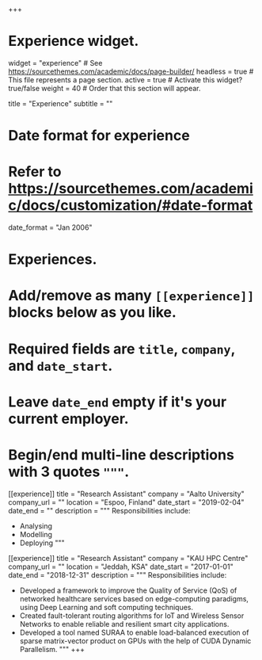 +++
# Experience widget.
widget = "experience"  # See https://sourcethemes.com/academic/docs/page-builder/
headless = true  # This file represents a page section.
active = true  # Activate this widget? true/false
weight = 40  # Order that this section will appear.

title = "Experience"
subtitle = ""

# Date format for experience
#   Refer to https://sourcethemes.com/academic/docs/customization/#date-format
date_format = "Jan 2006"

# Experiences.
#   Add/remove as many `[[experience]]` blocks below as you like.
#   Required fields are `title`, `company`, and `date_start`.
#   Leave `date_end` empty if it's your current employer.
#   Begin/end multi-line descriptions with 3 quotes `"""`.
[[experience]]
  title = "Research Assistant"
  company = "Aalto University"
  company_url = ""
  location = "Espoo, Finland"
  date_start = "2019-02-04"
  date_end = ""
  description = """
  Responsibilities include:

  * Analysing
  * Modelling
  * Deploying
  """

[[experience]]
  title = "Research Assistant"
  company = "KAU HPC Centre"
  company_url = ""
  location = "Jeddah, KSA"
  date_start = "2017-01-01"
  date_end = "2018-12-31"
  description = """
   Responsibilities include:

  * Developed a framework to improve the Quality of Service (QoS) of
networked healthcare services based on edge-computing paradigms, using
Deep Learning and soft computing techniques.
 * Created fault-tolerant routing algorithms for IoT and Wireless Sensor
Networks to enable reliable and resilient smart city applications.
 * Developed a tool named SURAA to enable load-balanced execution of
sparse matrix-vector product on GPUs with the help of CUDA Dynamic
Parallelism.
"""
+++
